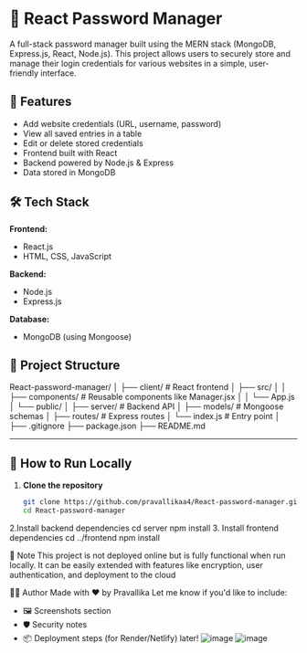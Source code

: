 # 🔐 React Password Manager

A full-stack password manager built using the MERN stack (MongoDB, Express.js, React, Node.js). This project allows users to securely store and manage their login credentials for various websites in a simple, user-friendly interface.

## 🚀 Features

- Add website credentials (URL, username, password)
- View all saved entries in a table
- Edit or delete stored credentials
- Frontend built with React
- Backend powered by Node.js & Express
- Data stored in MongoDB

## 🛠️ Tech Stack

**Frontend:**
- React.js
- HTML, CSS, JavaScript

**Backend:**
- Node.js
- Express.js

**Database:**
- MongoDB (using Mongoose)

## 📁 Project Structure
React-password-manager/
│
├── client/ # React frontend
│ ├── src/
│ │ ├── components/ # Reusable components like Manager.jsx
│ │ └── App.js
│ └── public/
│
├── server/ # Backend API
│ ├── models/ # Mongoose schemas
│ ├── routes/ # Express routes
│ └── index.js # Entry point
│
├── .gitignore
├── package.json
├── README.md


---

## 🧪 How to Run Locally

1. **Clone the repository**
   ```bash
   git clone https://github.com/pravallikaa4/React-password-manager.git
   cd React-password-manager
2.Install backend dependencies
    cd server
npm install
3. Install frontend dependencies
   cd ../frontend
   npm install

📌 Note
This project is not deployed online but is fully functional when run locally. It can be easily extended with features like encryption, user authentication, and deployment to the cloud


   👩‍💻 Author
Made with ❤️ by Pravallika 
Let me know if you'd like to include:
- 🖼️ Screenshots section  
- 🛡️ Security notes  
- 📦 Deployment steps (for Render/Netlify) later!
![image](https://github.com/user-attachments/assets/d0185cf5-5f69-462e-bc75-8f581f7f4823)
![image](https://github.com/user-attachments/assets/12f1f9bc-449d-425a-8493-aafd8f81da02)


   


